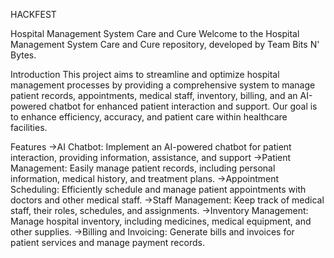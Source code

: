 HACKFEST

Hospital Management System Care and Cure
Welcome to the Hospital Management System Care and Cure repository, developed by Team Bits N' Bytes.

Introduction
This project aims to streamline and optimize hospital management processes by providing a comprehensive system to manage patient records, appointments, medical staff, inventory, billing, and an AI-powered chatbot for enhanced patient interaction and support. Our goal is to enhance efficiency, accuracy, and patient care within healthcare facilities.

Features
->AI Chatbot: Implement an AI-powered chatbot for patient interaction, providing information, assistance, and support
->Patient Management: Easily manage patient records, including personal information, medical history, and treatment plans.
->Appointment Scheduling: Efficiently schedule and manage patient appointments with doctors and other medical staff.
->Staff Management: Keep track of medical staff, their roles, schedules, and assignments.
->Inventory Management: Manage hospital inventory, including medicines, medical equipment, and other supplies.
->Billing and Invoicing: Generate bills and invoices for patient services and manage payment records.
